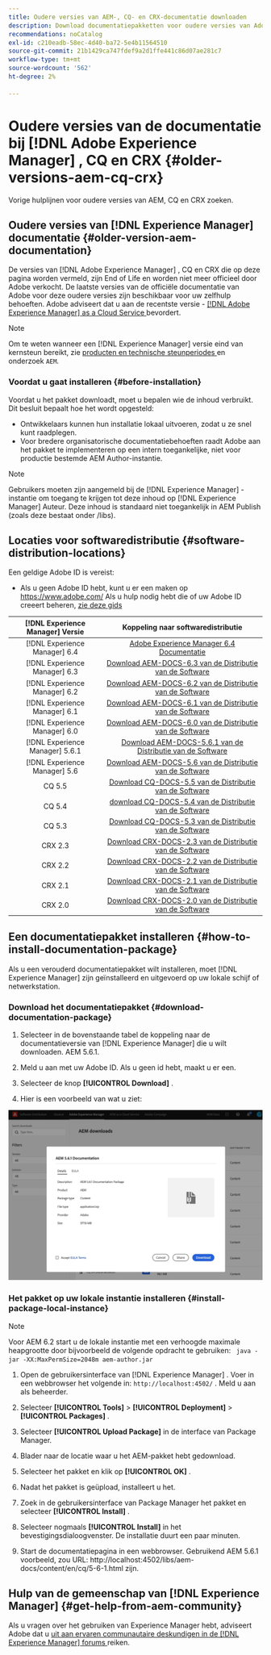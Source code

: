 ```yaml
---
title: Oudere versies van AEM-, CQ- en CRX-documentatie downloaden
description: Download documentatiepakketten voor oudere versies van Adobe Experience Manager, CQ en CRX.
recommendations: noCatalog
exl-id: c210eadb-58ec-4d40-ba72-5e4b11564510
source-git-commit: 21b1429ca747fdef9a2d1ffe441c86d07ae281c7
workflow-type: tm+mt
source-wordcount: '562'
ht-degree: 2%

---
```


# Oudere versies van de documentatie bij [!DNL Adobe Experience Manager] , CQ en CRX {#older-versions-aem-cq-crx}

Vorige hulplijnen voor oudere versies van AEM, CQ en CRX zoeken.

## Oudere versies van [!DNL Experience Manager] documentatie {#older-version-aem-documentation}

De versies van [!DNL Adobe Experience Manager] , CQ en CRX die op deze pagina worden vermeld, zijn End of Life en worden niet meer officieel door Adobe verkocht. De laatste versies van de officiële documentatie van Adobe voor deze oudere versies zijn beschikbaar voor uw zelfhulp behoeften. Adobe adviseert dat u aan de recentste versie - [[!DNL Adobe Experience Manager]  as a Cloud Service ](https://experienceleague.adobe.com/en/docs/experience-manager-cloud-service) bevordert.

>[!NOTE]
>
>Om te weten wanneer een [!DNL Experience Manager] versie eind van kernsteun bereikt, zie [ producten en technische steunperiodes ](https://helpx.adobe.com/support/programs/eol-matrix.html) en onderzoek `AEM`.

### Voordat u gaat installeren {#before-installation}

Voordat u het pakket downloadt, moet u bepalen wie de inhoud verbruikt. Dit besluit bepaalt hoe het wordt opgesteld:

* Ontwikkelaars kunnen hun installatie lokaal uitvoeren, zodat u ze snel kunt raadplegen.
* Voor bredere organisatorische documentatiebehoeften raadt Adobe aan het pakket te implementeren op een intern toegankelijke, niet voor productie bestemde AEM Author-instantie.

>[!NOTE]
>
>Gebruikers moeten zijn aangemeld bij de [!DNL Experience Manager] -instantie om toegang te krijgen tot deze inhoud op [!DNL Experience Manager] Auteur. Deze inhoud is standaard niet toegankelijk in AEM Publish (zoals deze bestaat onder /libs).

## Locaties voor softwaredistributie {#software-distribution-locations}

Een geldige Adobe ID is vereist:

* Als u geen Adobe ID hebt, kunt u er een maken op https://www.adobe.com/
Als u hulp nodig hebt die of uw Adobe ID creeert beheren, [ zie deze gids ](https://helpx.adobe.com/manage-account.html)

| [!DNL Experience Manager] Versie | Koppeling naar softwaredistributie |
|:-----------:|:--------------------------------------------------:|
| [!DNL Experience Manager] 6.4 | [ Adobe Experience Manager 6.4 Documentatie ](https://experienceleague.adobe.com/en/docs/experience-manager-64) |
| [!DNL Experience Manager] 6.3 | [ Download AEM-DOCS-6.3 van de Distributie van de Software ](https://experience.adobe.com/#/downloads/content/software-distribution/en/aem.html?package=/content/software-distribution/en/details.html/content/dam/aem/public/adobe/packages/aem-docs/aem-docs-6-3.zip) |
| [!DNL Experience Manager] 6.2 | [ Download AEM-DOCS-6.2 van de Distributie van de Software ](https://experience.adobe.com/#/downloads/content/software-distribution/en/aem.html?package=/content/software-distribution/en/details.html/content/dam/aem/public/adobe/packages/aem-docs/aem-docs-6-2.zip) |
| [!DNL Experience Manager] 6.1 | [ Download AEM-DOCS-6.1 van de Distributie van de Software ](https://experience.adobe.com/#/downloads/content/software-distribution/en/aem.html?package=/content/software-distribution/en/details.html/content/dam/aem/public/adobe/packages/aem-docs/aem-docs-6-1.zip) |
| [!DNL Experience Manager] 6.0 | [ Download AEM-DOCS-6.0 van de Distributie van de Software ](https://experience.adobe.com/#/downloads/content/software-distribution/en/aem.html?package=/content/software-distribution/en/details.html/content/dam/aem/public/adobe/packages/aem-docs/aem-docs-6-0.zip) |
| [!DNL Experience Manager] 5.6.1 | [ Download AEM-DOCS-5.6.1 van de Distributie van de Software ](https://experience.adobe.com/#/downloads/content/software-distribution/en/aem.html?package=/content/software-distribution/en/details.html/content/dam/aem/public/adobe/packages/aem-docs/aem-docs-5-6-1.zip) |
| [!DNL Experience Manager] 5.6 | [ Download AEM-DOCS-5.6 van de Distributie van de Software ](https://experience.adobe.com/#/downloads/content/software-distribution/en/aem.html?package=/content/software-distribution/en/details.html/content/dam/aem/public/adobe/packages/aem-docs/aem-docs-5-6.zip) |
| CQ 5.5 | [ Download CQ-DOCS-5.5 van de Distributie van de Software ](https://experience.adobe.com/#/downloads/content/software-distribution/en/aem.html?package=%2Fcontent%2Fsoftware-distribution%2Fen%2Fdetails.html%2Fcontent%2Fdam%2Faem%2Fpublic%2Fadobe%2Fpackages%2Faem-docs%2Faem-docs-5-5.zip) |
| CQ 5.4 | [ download CQ-DOCS-5.4 van de Distributie van de Software ](https://experience.adobe.com/#/downloads/content/software-distribution/en/aem.html?package=/content/software-distribution/en/details.html/content/dam/aem/public/adobe/packages/aem-docs/aem-docs-5-4.zip) |
| CQ 5.3 | [ Download CQ-DOCS-5.3 van de Distributie van de Software ](https://experience.adobe.com/#/downloads/content/software-distribution/en/aem.html?package=/content/software-distribution/en/details.html/content/dam/aem/public/adobe/packages/aem-docs/aem-docs-5-3.zip) |
| CRX 2.3 | [ Download CRX-DOCS-2.3 van de Distributie van de Software ](https://experience.adobe.com/#/downloads/content/software-distribution/en/aem.html?package=/content/software-distribution/en/details.html/content/dam/aem/public/adobe/packages/aem-docs/crx-docs-2-3.zip) |
| CRX 2.2 | [ Download CRX-DOCS-2.2 van de Distributie van de Software ](https://experience.adobe.com/#/downloads/content/software-distribution/en/aem.html?package=/content/software-distribution/en/details.html/content/dam/aem/public/adobe/packages/aem-docs/crx-docs-2-2.zip) |
| CRX 2.1 | [ Download CRX-DOCS-2.1 van de Distributie van de Software ](https://experience.adobe.com/#/downloads/content/software-distribution/en/aem.html?package=/content/software-distribution/en/details.html/content/dam/aem/public/adobe/packages/aem-docs/crx-docs-2-1.zip) |
| CRX 2.0 | [ Download CRX-DOCS-2.0 van de Distributie van de Software ](https://experience.adobe.com/#/downloads/content/software-distribution/en/aem.html?package=/content/software-distribution/en/details.html/content/dam/aem/public/adobe/packages/aem-docs/crx-docs-2-0.zip) |

## Een documentatiepakket installeren {#how-to-install-documentation-package}

Als u een verouderd documentatiepakket wilt installeren, moet [!DNL Experience Manager] zijn geïnstalleerd en uitgevoerd op uw lokale schijf of netwerkstation.

### Download het documentatiepakket {#download-documentation-package}

1. Selecteer in de bovenstaande tabel de koppeling naar de documentatieversie van [!DNL Experience Manager] die u wilt downloaden. AEM 5.6.1.

1. Meld u aan met uw Adobe ID. Als u geen id hebt, maakt u er een.

1. Selecteer de knop **[!UICONTROL Download]** .

1. Hier is een voorbeeld van wat u ziet:

![ Distributie van de Software van het Voorbeeld ](assets/screen_shot_2020-07-10at161922.jpg)

### Het pakket op uw lokale instantie installeren {#install-package-local-instance}

>[!NOTE]
>
>Voor AEM 6.2 start u de lokale instantie met een verhoogde maximale heapgrootte door bijvoorbeeld de volgende opdracht te gebruiken: ` java -jar -XX:MaxPermSize=2048m aem-author.jar`

1. Open de gebruikersinterface van [!DNL Experience Manager] . Voer in een webbrowser het volgende in: `http://localhost:4502/` . Meld u aan als beheerder.

1. Selecteer **[!UICONTROL Tools]** > **[!UICONTROL Deployment]** > **[!UICONTROL Packages]** .

1. Selecteer **[!UICONTROL Upload Package]** in de interface van Package Manager.

1. Blader naar de locatie waar u het AEM-pakket hebt gedownload.

1. Selecteer het pakket en klik op **[!UICONTROL OK]** .

1. Nadat het pakket is geüpload, installeert u het.

1. Zoek in de gebruikersinterface van Package Manager het pakket en selecteer **[!UICONTROL Install]** .

1. Selecteer nogmaals **[!UICONTROL Install]** in het bevestigingsdialoogvenster. De installatie duurt een paar minuten.

1. Start de documentatiepagina in een webbrowser. Gebruikend AEM 5.6.1 voorbeeld, zou URL: http://localhost:4502/libs/aem-docs/content/en/cq/5-6-1.html zijn.

## Hulp van de gemeenschap van [!DNL Experience Manager] {#get-help-from-aem-community}

Als u vragen over het gebruiken van Experience Manager hebt, adviseert Adobe dat u [ uit aan ervaren communautaire deskundigen in de  [!DNL Experience Manager]  forums ](https://experienceleaguecommunities.adobe.com/t5/adobe-experience-manager/ct-p/adobe-experience-manager-community) reiken.
